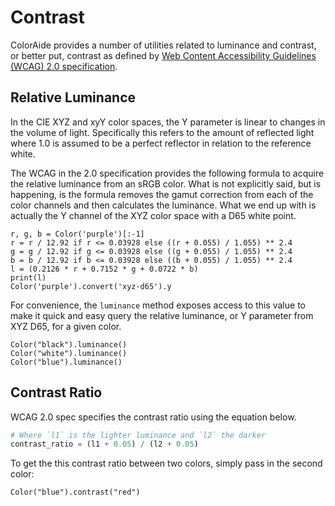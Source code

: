 # Contrast

ColorAide provides a number of utilities related to luminance and contrast, or better put, contrast as defined by
[Web Content Accessibility Guidelines (WCAG) 2.0 specification](https://www.w3.org/TR/WCAG20/).

## Relative Luminance

In the CIE XYZ and xyY color spaces, the Y parameter is linear to changes in the volume of light. Specifically this
refers to the amount of reflected light where 1.0 is assumed to be a perfect reflector in relation to the reference
white.

The WCAG in the 2.0 specification provides the following formula to acquire the relative luminance from an sRGB
color. What is not explicitly said, but is happening, is the formula removes the gamut correction from each of the color
channels and then calculates the luminance. What we end up with is actually the Y channel of the XYZ color space with a
D65 white point.

```playground
r, g, b = Color('purple')[:-1]
r = r / 12.92 if r <= 0.03928 else ((r + 0.055) / 1.055) ** 2.4
g = g / 12.92 if g <= 0.03928 else ((g + 0.055) / 1.055) ** 2.4
b = b / 12.92 if b <= 0.03928 else ((b + 0.055) / 1.055) ** 2.4
l = (0.2126 * r + 0.7152 * g + 0.0722 * b)
print(l)
Color('purple').convert('xyz-d65').y
```

For convenience, the `luminance` method exposes access to this value to make it quick and easy query the relative
luminance, or Y parameter from XYZ D65, for a given color.

```playground
Color("black").luminance()
Color("white").luminance()
Color("blue").luminance()
```

## Contrast Ratio

WCAG 2.0 spec specifies the contrast ratio using the equation below.

```py
# Where `l1` is the lighter luminance and `l2` the darker
contrast_ratio = (l1 + 0.05) / (l2 + 0.05)
```
To get the this contrast ratio between two colors, simply pass in the second color:

```playground
Color("blue").contrast("red")
```
